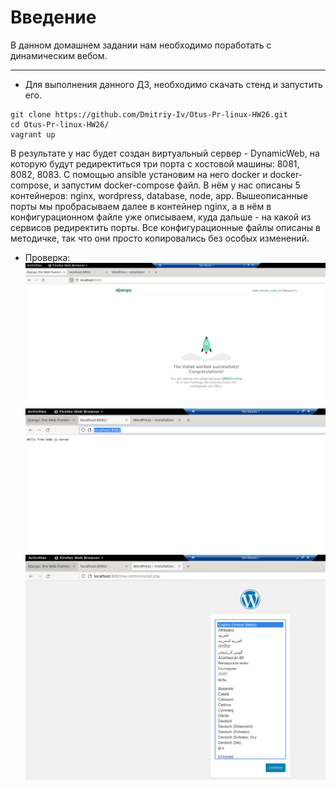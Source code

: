 # **Введение**

В данном домашнем задании нам необходимо поработать с динамическим вебом.

---
- Для выполнения данного ДЗ, необходимо скачать стенд и запустить его.

```
git clone https://github.com/Dmitriy-Iv/Otus-Pr-linux-HW26.git
cd Otus-Pr-linux-HW26/
vagrant up
```

В результате у нас будет создан виртуальный сервер - DynamicWeb, на которую будут редиректиться три порта с хостовой машины: 8081, 8082, 8083. С помощью ansible установим на него docker и docker-compose, и запустим docker-compose файл. В нём у нас описаны 5 контейнеров: nginx, wordpress, database, node, app. Вышеописанные порты мы пробрасываем далее в контейнер nginx, а в нём в конфигурационном файле уже описываем, куда дальше - на какой из сервисов редиректить порты.
Все конфигурационные файлы описаны в методичке, так что они просто копировались без особых изменений.

- Проверка:
![alt text](/project/screens/django.PNG?raw=true "Screenshot1")  
![alt text](/project/screens/node_js.PNG?raw=true "Screenshot2")  
![alt text](/project/screens/wordpress.PNG?raw=true "Screenshot1")  
